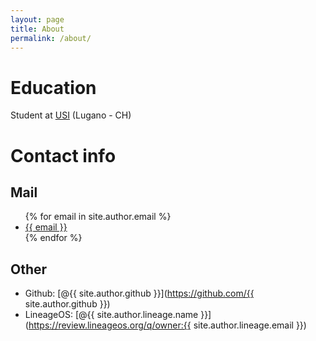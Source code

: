 ```yaml
---
layout: page
title: About
permalink: /about/
---
```


# Education

Student at [USI](https://usi.ch) (Lugano - CH)

# Contact info

## Mail

<ul>
{% for email in site.author.email %}
    <li><a href="#">{{ email }}</a></li>
{% endfor %}
</ul>

## Other

* Github: [@{{ site.author.github }}](https://github.com/{{ site.author.github }})
* LineageOS: [@{{ site.author.lineage.name }}](https://review.lineageos.org/q/owner:{{ site.author.lineage.email }})
